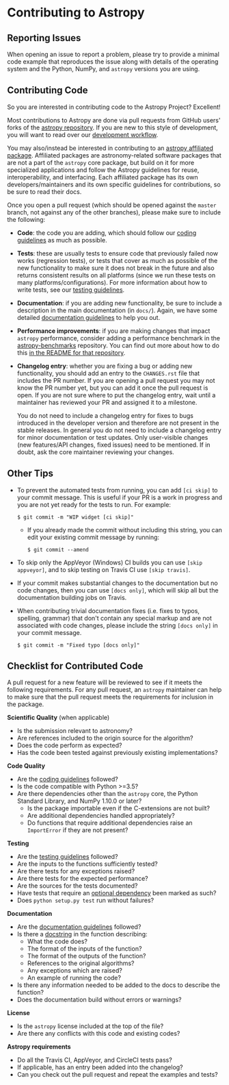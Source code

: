 Contributing to Astropy
=======================

Reporting Issues
----------------

When opening an issue to report a problem, please try to provide a minimal code
example that reproduces the issue along with details of the operating
system and the Python, NumPy, and `astropy` versions you are using.

Contributing Code
-----------------

So you are interested in contributing code to the Astropy Project? Excellent!

Most contributions to Astropy are done via pull requests from GitHub users'
forks of the [astropy repository](https://github.com/astropy/astropy). If you
are new to this style of development, you will want to read over our
[development workflow](http://docs.astropy.org/en/latest/development/workflow/development_workflow.html).

You may also/instead be interested in contributing to an
[astropy affiliated package](http://www.astropy.org/affiliated/).
Affiliated packages are astronomy-related software packages that are not a part
of the `astropy` core package, but build on it for more specialized applications
and follow the Astropy guidelines for reuse, interoperability, and interfacing.
Each affiliated package has its own developers/maintainers and its own specific
guidelines for contributions, so be sure to read their docs.

Once you open a pull request (which should be opened against the ``master``
branch, not against any of the other branches), please make sure to
include the following:

- **Code**: the code you are adding, which should follow
  our [coding guidelines](http://docs.astropy.org/en/latest/development/codeguide.html) as much as possible.

- **Tests**: these are usually tests to ensure code that previously
  failed now works (regression tests), or tests that cover as much as possible
  of the new functionality to make sure it does not break in the future and
  also returns consistent results on all platforms (since we run these tests on
  many platforms/configurations). For more information about how to write
  tests, see our [testing guidelines](http://docs.astropy.org/en/latest/development/testguide.html).

- **Documentation**: if you are adding new functionality, be sure to include a
  description in the main documentation (in ``docs/``). Again, we have some
  detailed [documentation guidelines](http://docs.astropy.org/en/latest/development/docguide.html) to help you out.

- **Performance improvements**: if you are making changes that impact `astropy`
  performance, consider adding a performance benchmark in the
  [astropy-benchmarks](https://github.com/astropy/astropy-benchmarks)
  repository. You can find out more about how to do this
  [in the README for that repository](https://github.com/astropy/astropy-benchmarks#contributing-a-benchmark).

- **Changelog entry**: whether you are fixing a bug or adding new
  functionality, you should add an entry to the ``CHANGES.rst`` file that
  includes the PR number. If you are opening a pull request you may not know
  the PR number yet, but you can add it once the pull request is open. If you
  are not sure where to put the changelog entry, wait until a maintainer
  has reviewed your PR and assigned it to a milestone.

  You do not need to include a changelog entry for fixes to bugs introduced in
  the developer version and therefore are not present in the stable releases. In
  general you do not need to include a changelog entry for minor documentation
  or test updates. Only user-visible changes (new features/API changes, fixed
  issues) need to be mentioned. If in doubt, ask the core maintainer reviewing
  your changes.

Other Tips
----------

- To prevent the automated tests from running, you can add ``[ci skip]`` to your
  commit message. This is useful if your PR is a work in progress and you are
  not yet ready for the tests to run. For example:

      $ git commit -m "WIP widget [ci skip]"

  - If you already made the commit without including this string, you can edit
    your existing commit message by running:

        $ git commit --amend

- To skip only the AppVeyor (Windows) CI builds you can use ``[skip appveyor]``,
  and to skip testing on Travis CI use ``[skip travis]``.

- If your commit makes substantial changes to the documentation but no code
  changes, then you can use ``[docs only]``, which will skip all but the
  documentation building jobs on Travis.

- When contributing trivial documentation fixes (i.e. fixes to typos, spelling,
  grammar) that don't contain any special markup and are not associated with
  code changes, please include the string ``[docs only]`` in your commit
  message.

      $ git commit -m "Fixed typo [docs only]"

Checklist for Contributed Code
------------------------------

A pull request for a new feature will be reviewed to see if it meets the
following requirements. For any pull request, an `astropy` maintainer can help
to make sure that the pull request meets the requirements for inclusion in the
package.

**Scientific Quality** (when applicable)
  * Is the submission relevant to astronomy?
  * Are references included to the origin source for the algorithm?
  * Does the code perform as expected?
  * Has the code been tested against previously existing implementations?

**Code Quality**
  * Are the [coding guidelines](http://docs.astropy.org/en/latest/development/codeguide.html) followed?
  * Is the code compatible with Python >=3.5?
  * Are there dependencies other than the `astropy` core, the Python Standard
    Library, and NumPy 1.10.0 or later?
    * Is the package importable even if the C-extensions are not built?
    * Are additional dependencies handled appropriately?
    * Do functions that require additional dependencies raise an `ImportError`
      if they are not present?

**Testing**
  * Are the [testing guidelines](http://docs.astropy.org/en/latest/development/testguide.html) followed?
  * Are the inputs to the functions sufficiently tested?
  * Are there tests for any exceptions raised?
  * Are there tests for the expected performance?
  * Are the sources for the tests documented?
  * Have tests that require an [optional dependency](http://docs.astropy.org/en/latest/development/testguide.html#tests-requiring-optional-dependencies)
    been marked as such?
  * Does ``python setup.py test`` run without failures?

**Documentation**
  * Are the [documentation guidelines](http://docs.astropy.org/en/latest/development/docguide.html) followed?
  * Is there a [docstring](http://docs.astropy.org/en/latest/development/docrules.html) in the function describing:
    * What the code does?
    * The format of the inputs of the function?
    * The format of the outputs of the function?
    * References to the original algorithms?
    * Any exceptions which are raised?
    * An example of running the code?
  * Is there any information needed to be added to the docs to describe the   
    function?
  * Does the documentation build without errors or warnings?

**License**
  * Is the `astropy` license included at the top of the file?
  * Are there any conflicts with this code and existing codes?

**Astropy requirements**
  * Do all the Travis CI, AppVeyor, and CircleCI tests pass?
  * If applicable, has an entry been added into the changelog?
  * Can you check out the pull request and repeat the examples and tests?
